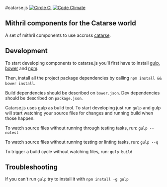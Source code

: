 #catarse.js [![Circle CI](https://circleci.com/gh/catarse/catarse.js/tree/master.svg?style=svg)](https://circleci.com/gh/catarse/catarse.js/tree/master) [![Code Climate](https://codeclimate.com/github/catarse/catarse.js/badges/gpa.svg)](https://codeclimate.com/github/catarse/catarse.js)

## Mithril components for the Catarse world

A set of mithril components to use accross [catarse](https://github.com/catarse/catarse).

## Development

To start developing components to catarse.js you'll first have to install [gulp](http://gulpjs.com/), [bower](http://bower.io/) and [npm](https://www.npmjs.com/).

Then, install all the project package dependencies by calling ```npm install && bower install```.

Build dependencies should be described on `bower.json`. Dev dependencies should be described on `package.json`.

Catarse.js uses gulp as build tool. To start developing just run `gulp` and gulp will start watching your source files for changes and running build when those happen. 

To watch source files without running through testing tasks, run:
```gulp --notest```

To watch source files without running testing or linting tasks, run:
```gulp --q``` 

To trigger a build cycle without watching files, run:
```gulp build```

## Troubleshooting

If you can't run `gulp` try to install it with `npm install -g gulp`
